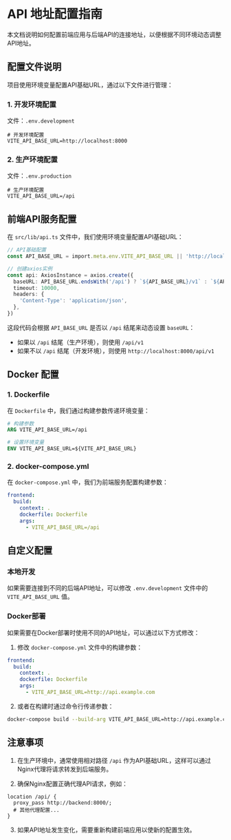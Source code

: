 # API 地址配置指南

本文档说明如何配置前端应用与后端API的连接地址，以便根据不同环境动态调整API地址。

## 配置文件说明

项目使用环境变量配置API基础URL，通过以下文件进行管理：

### 1. 开发环境配置

文件：`.env.development`

```
# 开发环境配置
VITE_API_BASE_URL=http://localhost:8000
```

### 2. 生产环境配置

文件：`.env.production`

```
# 生产环境配置
VITE_API_BASE_URL=/api
```

## 前端API服务配置

在 `src/lib/api.ts` 文件中，我们使用环境变量配置API基础URL：

```typescript
// API基础配置
const API_BASE_URL = import.meta.env.VITE_API_BASE_URL || 'http://localhost:8000'

// 创建axios实例
const api: AxiosInstance = axios.create({
  baseURL: API_BASE_URL.endsWith('/api') ? `${API_BASE_URL}/v1` : `${API_BASE_URL}/api/v1`,
  timeout: 10000,
  headers: {
    'Content-Type': 'application/json',
  },
})
```

这段代码会根据 `API_BASE_URL` 是否以 `/api` 结尾来动态设置 `baseURL`：
- 如果以 `/api` 结尾（生产环境），则使用 `/api/v1`
- 如果不以 `/api` 结尾（开发环境），则使用 `http://localhost:8000/api/v1`

## Docker 配置

### 1. Dockerfile

在 `Dockerfile` 中，我们通过构建参数传递环境变量：

```dockerfile
# 构建参数
ARG VITE_API_BASE_URL=/api

# 设置环境变量
ENV VITE_API_BASE_URL=${VITE_API_BASE_URL}
```

### 2. docker-compose.yml

在 `docker-compose.yml` 中，我们为前端服务配置构建参数：

```yaml
frontend:
  build:
    context: .
    dockerfile: Dockerfile
    args:
      - VITE_API_BASE_URL=/api
```

## 自定义配置

### 本地开发

如果需要连接到不同的后端API地址，可以修改 `.env.development` 文件中的 `VITE_API_BASE_URL` 值。

### Docker部署

如果需要在Docker部署时使用不同的API地址，可以通过以下方式修改：

1. 修改 `docker-compose.yml` 文件中的构建参数：

```yaml
frontend:
  build:
    context: .
    dockerfile: Dockerfile
    args:
      - VITE_API_BASE_URL=http://api.example.com
```

2. 或者在构建时通过命令行传递参数：

```bash
docker-compose build --build-arg VITE_API_BASE_URL=http://api.example.com frontend
```

## 注意事项

1. 在生产环境中，通常使用相对路径 `/api` 作为API基础URL，这样可以通过Nginx代理将请求转发到后端服务。

2. 确保Nginx配置正确代理API请求，例如：

```nginx
location /api/ {
  proxy_pass http://backend:8000/;
  # 其他代理配置...
}
```

3. 如果API地址发生变化，需要重新构建前端应用以使新的配置生效。